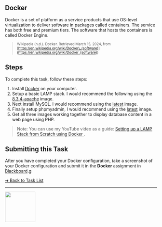 <style>@import url("//readme.codeadam.ca/readme.css");</style>

## Docker

Docker is a set of platform as a service products that use OS-level virtualization to deliver software in packages called containers. The service has both free and premium tiers. The software that hosts the containers is called Docker Engine.

> <small>Wikipedia (n.d.). Docker. Retrieved March 15, 2024, from [https://en.wikipedia.org/wiki/Docker\_(software)](<https://en.wikipedia.org/wiki/Docker_(software)>)</small>

## Steps

To complete this task, follow these steps:

1. Install [Docker]() on your computer.
2. Setup a basic LAMP stack. I would recommend the following using the [8.3.4-apache](https://hub.docker.com/layers/library/php/8.3.4-apache/images/sha256-f83c7e0de36dea6fbd6885dea315b312e340d91017b5d4cfb3626b6c9ede3092) image.
3. Next install MySQL. I would recommend using the [latest](https://hub.docker.com/layers/library/mysql/latest/images/sha256-eeabfa5cd6a2091bf35eb9eae6ae48aab8231fd760f5a61cd0129df454333b1d) image.
4. Finally setup phpmyadmin, I would recommend using the [latest](https://hub.docker.com/layers/library/phpmyadmin/latest/images/sha256-687c0abcc3bb2b813fb6a033cf6a1d1df61ae61d21628e6074856553e02b9582?context=explore) image.
5. Get all three images working together to display database content in a web page using PHP.

> Note: You can use my YouTube video as a guide: [Setting up a LAMP Stack from Scratch using Docker
> ](https://www.youtube.com/watch?v=zWyggxV51oQ&t=134s).

## Submitting this Task

After you have completed your Docker configuration, take a screenshot of your Docker configuration and submit it in the **Docker** assignment in [Blackboard](https://learn.humber.ca/).g

[&#10132; Back to Task List](/)

---

<a href="https://brickmmo.com">
<img src="https://brickmmo.com/images/brickmmo-logo-horizontal.jpg" width="100">
</a>
